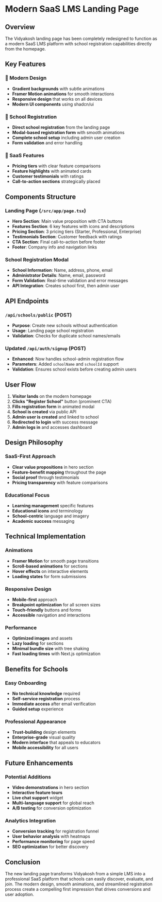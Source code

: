 # Modern SaaS LMS Landing Page

## Overview
The Vidyakosh landing page has been completely redesigned to function as a modern SaaS LMS platform with school registration capabilities directly from the homepage.

## Key Features

### 🎨 Modern Design
- **Gradient backgrounds** with subtle animations
- **Framer Motion animations** for smooth interactions
- **Responsive design** that works on all devices
- **Modern UI components** using shadcn/ui

### 🏫 School Registration
- **Direct school registration** from the landing page
- **Modal-based registration form** with smooth animations
- **Complete school setup** including admin user creation
- **Form validation** and error handling

### 📱 SaaS Features
- **Pricing tiers** with clear feature comparisons
- **Feature highlights** with animated cards
- **Customer testimonials** with ratings
- **Call-to-action sections** strategically placed

## Components Structure

### Landing Page (`/src/app/page.tsx`)
- **Hero Section**: Main value proposition with CTA buttons
- **Features Section**: 6 key features with icons and descriptions
- **Pricing Section**: 3 pricing tiers (Starter, Professional, Enterprise)
- **Testimonials Section**: Customer feedback with ratings
- **CTA Section**: Final call-to-action before footer
- **Footer**: Company info and navigation links

### School Registration Modal
- **School Information**: Name, address, phone, email
- **Administrator Details**: Name, email, password
- **Form Validation**: Real-time validation and error messages
- **API Integration**: Creates school first, then admin user

## API Endpoints

### `/api/schools/public` (POST)
- **Purpose**: Create new schools without authentication
- **Usage**: Landing page school registration
- **Validation**: Checks for duplicate school names/emails

### Updated `/api/auth/signup` (POST)
- **Enhanced**: Now handles school-admin registration flow
- **Parameters**: Added `schoolName` and `schoolId` support
- **Validation**: Ensures school exists before creating admin users

## User Flow

1. **Visitor lands** on the modern homepage
2. **Clicks "Register School"** button (prominent CTA)
3. **Fills registration form** in animated modal
4. **School is created** via public API
5. **Admin user is created** and linked to school
6. **Redirected to login** with success message
7. **Admin logs in** and accesses dashboard

## Design Philosophy

### SaaS-First Approach
- **Clear value propositions** in hero section
- **Feature-benefit mapping** throughout the page
- **Social proof** through testimonials
- **Pricing transparency** with feature comparisons

### Educational Focus
- **Learning management** specific features
- **Educational icons** and terminology
- **School-centric** language and imagery
- **Academic success** messaging

## Technical Implementation

### Animations
- **Framer Motion** for smooth page transitions
- **Scroll-based animations** for sections
- **Hover effects** on interactive elements
- **Loading states** for form submissions

### Responsive Design
- **Mobile-first** approach
- **Breakpoint optimization** for all screen sizes
- **Touch-friendly** buttons and forms
- **Accessible** navigation and interactions

### Performance
- **Optimized images** and assets
- **Lazy loading** for sections
- **Minimal bundle size** with tree shaking
- **Fast loading times** with Next.js optimization

## Benefits for Schools

### Easy Onboarding
- **No technical knowledge** required
- **Self-service registration** process
- **Immediate access** after email verification
- **Guided setup** experience

### Professional Appearance
- **Trust-building** design elements
- **Enterprise-grade** visual quality
- **Modern interface** that appeals to educators
- **Mobile accessibility** for all users

## Future Enhancements

### Potential Additions
- **Video demonstrations** in hero section
- **Interactive feature tours** 
- **Live chat support** widget
- **Multi-language support** for global reach
- **A/B testing** for conversion optimization

### Analytics Integration
- **Conversion tracking** for registration funnel
- **User behavior analysis** with heatmaps
- **Performance monitoring** for page speed
- **SEO optimization** for better discovery

## Conclusion

The new landing page transforms Vidyakosh from a simple LMS into a professional SaaS platform that schools can easily discover, evaluate, and join. The modern design, smooth animations, and streamlined registration process create a compelling first impression that drives conversions and user adoption.


